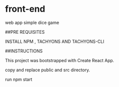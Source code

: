 # front-end
web app simple dice game

  ##PRE REQUISITES
  
  INSTALL NPM , TACHYONS AND TACHYONS-CLI
  
  
  ##INSTRUCTIONS
  
  This project was bootstrapped with Create React App.
  
  copy and replace public and src directory.
  
  run npm start 
  
